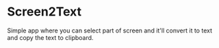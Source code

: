 # Screen2Text

Simple app where you can select part of screen and it'll convert it to text and copy the text to clipboard.

